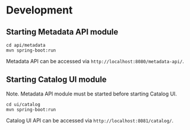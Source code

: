 # Development

## Starting Metadata API module

    cd api/metadata
    mvn spring-boot:run

Metadata API can be accessed via `http://localhost:8080/metadata-api/`.

## Starting Catalog UI module

Note. Metadata API module must be started before starting Catalog UI.

    cd ui/catalog
    mvn spring-boot:run

Catalog UI API can be accessed via `http://localhost:8081/catalog/`.
